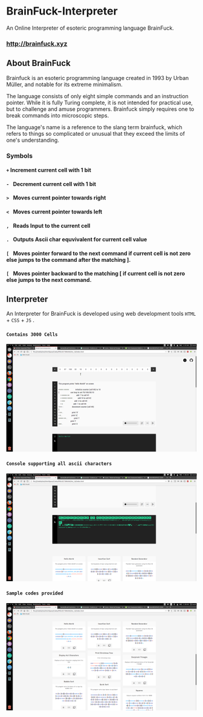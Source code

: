 # BrainFuck-Interpreter

An Online Interpreter of esoteric programming language BrainFuck.  
### http://brainfuck.xyz


## About BrainFuck

Brainfuck is an esoteric programming language created in 1993 by Urban Müller, and notable for its extreme minimalism.

The language consists of only eight simple commands and an instruction pointer. While it is fully Turing complete, it is not intended for practical use, but to challenge and amuse programmers. Brainfuck simply requires one to break commands into microscopic steps.

The language's name is a reference to the slang term brainfuck, which refers to things so complicated or unusual that they exceed the limits of one's understanding.


### Symbols

#### ``` + ```  Increment current cell with 1 bit
#### ```- ```  Decrement current cell with 1 bit
#### ```> ```  Moves current pointer towards right
#### ```< ```  Moves current pointer towards left
#### ```, ```  Reads Input to the current cell
#### ```. ```  Outputs Ascii char equvivalent for current cell value
#### ```[ ```  Moves pointer forward to the next command if current cell is not zero else jumps to the command after the matching ].
#### ```[ ```  Moves pointer backward to the matching [ if current cell is not zero else jumps to the next command.


## Interpreter

An Interpreter for BrainFuck is developed using web development tools ```HTML``` + ```CSS``` + ```JS``` .

#### ``` Contains 3000 Cells ```
![brainfuck.xyz](screenshots/page_0.png)

#### ``` Console supporting all ascii characters ```
![brainfuck.xyz#console](screenshots/page_1.png)

#### ``` Sample codes provided ```
![brainfuck.xyz#samples-div](screenshots/page_2.png)

